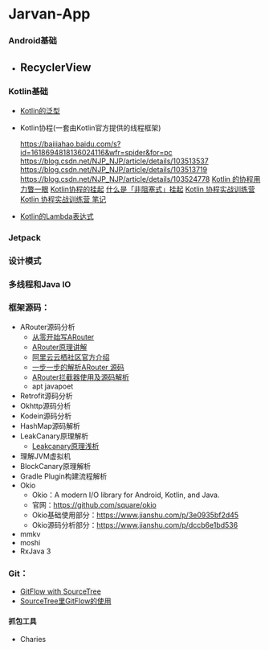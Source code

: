 ﻿# Jarvan-App
### Android基础

- RecyclerView
  - 

### Kotlin基础

- [Kotlin的泛型](https://kaixue.io/kotlin-generics/)

- Kotlin协程(一套由Kotlin官方提供的线程框架)

  https://baijiahao.baidu.com/s?id=1618694818136024116&wfr=spider&for=pc
  https://blog.csdn.net/NJP_NJP/article/details/103513537
  https://blog.csdn.net/NJP_NJP/article/details/103513719
  https://blog.csdn.net/NJP_NJP/article/details/103524778
  [Kotlin 的协程用力瞥一眼](https://kaixue.io/kotlin-coroutines-1/)
  [Kotlin协程的挂起](https://kaixue.io/kotlin-coroutines-2/)
  [什么是「非阻塞式」挂起](https://kaixue.io/kotlin-coroutines-3/)
  [Kotlin 协程实战训练营](https://ke.qq.com/course/2204707)
  [Kotlin 协程实战训练营 笔记](./doc/Kotlin协程实战训练.md)

- [Kotlin的Lambda表达式](https://kaixue.io/kotlin-lambda/)

### Jetpack
### 设计模式
### 多线程和Java IO
### 框架源码：

- ARouter源码分析
  - [从零开始写ARouter](https://github.com/liuhuiAndroid/EasyRouterStudy)
  - [ARouter原理讲解](https://www.jianshu.com/p/8098961bd30c)
  - [阿里云云栖社区官方介绍](https://yq.aliyun.com/articles/71687?spm=a2c4e.11153940.0.0.67d21dc97pTsc3)
  - [一步一步的解析ARouter 源码](https://zhuanlan.zhihu.com/p/101277660)
  - [ARouter拦截器使用及源码解析](https://www.jianshu.com/p/c8d7b1379c1b)
  - apt javapoet
- Retrofit源码分析 
- Okhttp源码分析
- Kodein源码分析 
- HashMap源码解析 
- LeakCanary原理解析
  - [Leakcanary原理浅析](https://www.cnblogs.com/jymblog/p/11656221.html)
- 理解JVM虚拟机 
- BlockCanary原理解析 
- Gradle Plugin构建流程解析
- Okio
  - Okio：A modern I/O library for Android, Kotlin, and Java.
  - 官网：https://github.com/square/okio
  - Okio基础使用部分：https://www.jianshu.com/p/3e0935bf2d45
  - Okio源码分析部分：https://www.jianshu.com/p/dccb6e1bd536
- mmkv
- moshi
- RxJava 3

### Git：

- [GitFlow with SourceTree](https://www.jianshu.com/p/8a3988057d0f)
- [SourceTree里GitFlow的使用](https://blog.csdn.net/victor_barnett/article/details/51211282)

#### 抓包工具

- Charies
